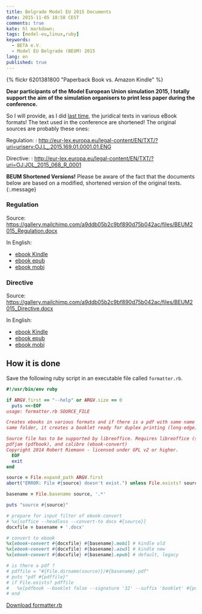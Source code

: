 ```yaml
---
title: Belgrade Model EU 2015 Documents
date: 2015-11-05 18:58 CEST
comments: true
kate: hl markdown;
tags: [model-eu,linux,ruby]
keywords:
  - BETA e.V.
  - Model EU Belgrade (BEUM) 2015
lang: en
published: true
---
```


{% flickr 6201381800 "Paperback Book vs. Amazon Kindle" %}

**Dear participants of the Model European Union simulation 2015, I totally support the aim of the simulation organisers to print less paper during the conference.**

<!--more-->

So I will provide, as I did [last time](posts/2015-04-09-meu-strasbourg-2015-documents.html), the juridical texts in various eBook formats! The text used in the conference are shortened! The original sources are probably these ones:

Regulation:
: <http://eur-lex.europa.eu/legal-content/EN/TXT/?uri=uriserv:OJ.L_.2015.169.01.0001.01.ENG>

Directive:
: <http://eur-lex.europa.eu/legal-content/EN/TXT/?uri=OJ:JOL_2015_068_R_0001>


**BEUM Shortened Versions!** Please be aware of the fact that the
documents below are based on a modified, shortened version of the original texts.
{:.message}

### Regulation

Source: <https://gallery.mailchimp.com/a9ddb05b2c9bf890d75b042ac/files/BEUM2015_Regulation.docx>

In English:

* [ebook Kindle](http://people.physik.hu-berlin.de/~rriemann/beum2015/BEUM2015_Regulation.azw3)
* [ebook epub](http://people.physik.hu-berlin.de/~rriemann/beum2015/BEUM2015_Regulation.epub)
* [ebook mobi](http://people.physik.hu-berlin.de/~rriemann/beum2015/BEUM2015_Regulation.mobi)


### Directive

Source: <https://gallery.mailchimp.com/a9ddb05b2c9bf890d75b042ac/files/BEUM2015_Directive.docx>

In English:

* [ebook Kindle](http://people.physik.hu-berlin.de/~rriemann/beum2015/BEUM2015_Directive.azw3)
* [ebook epub](http://people.physik.hu-berlin.de/~rriemann/beum2015/BEUM2015_Directive.epub)
* [ebook mobi](http://people.physik.hu-berlin.de/~rriemann/beum2015/BEUM2015_Directive.mobi)


## How it is done

Save the following ruby script in an executable file called `formatter.rb`.

~~~ruby
#!/usr/bin/env ruby

if ARGV.first == "--help" or ARGV.size == 0
  puts <<-EOF
usage: formatter.rb SOURCE_FILE

Creates ebooks in various formats and if there is a pdf with same name in
same folder, it creates a booklet ready for duplex printing (long-edge).

Source file has to be supported by libreoffice. Requires libreoffice (soffice),
pdfjam (pdfbook), and calibre (ebook-convert)
Copyright 2014 Robert Riemann - licensed under GPL v2 or higher.
  EOF
  exit
end

source = File.expand_path ARGV.first
abort("ERROR: File #{source} doesn't exist.") unless File.exists? source

basename = File.basename source, '.*'

puts "source #{source}"

# prepare for input filter of ebook-convert
# %x[soffice --headless --convert-to docx #{source}]
docxfile = basename + '.docx'

# convert to ebook
%x[ebook-convert #{docxfile} #{basename}.mobi] # kindle old
%x[ebook-convert #{docxfile} #{basename}.azw3] # kindle new
%x[ebook-convert #{docxfile} #{basename}.epub] # default, legacy

# is there a pdf ?
# pdffile = "#{File.dirname(source)}/#{basename}.pdf"
# puts "pdf #{pdffile}"
# if File.exists? pdffile
#   %x[pdfbook --booklet false --signature '32' --suffix 'booklet' #{pdffile}]
# end
~~~

[Download formatter.rb](http://people.physik.hu-berlin.de/~rriemann/meu/formatter.rb)
